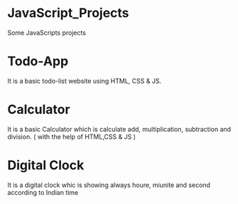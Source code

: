 # JavaScript_Projects
Some JavaScripts projects

# Todo-App 
It is a basic todo-list website using HTML, CSS & JS.

# Calculator
It is a basic Calculator which is calculate add, multiplication, subtraction and division. ( with the help of HTML,CSS & JS )

# Digital Clock
It is a digital clock whic is showing always houre, miunite and second according to Indian time
